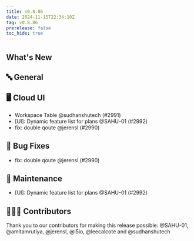 ```yaml
---
title: v0.8.86
date: 2024-11-15T22:34:10Z
tag: v0.8.86
prerelease: false
toc_hide: true
---
```


## What's New
## 🔤 General
## 🖥 Cloud UI

- Workspace Table @sudhanshutech (#2991)
- [UI]: Dynamic feature list for plans @SAHU-01 (#2992)
- fix: double qoute @jerensl (#2990)

## 🐛 Bug Fixes

- fix: double qoute @jerensl (#2990)

## 🧰 Maintenance

- [UI]: Dynamic feature list for plans @SAHU-01 (#2992)

## 👨🏽‍💻 Contributors

Thank you to our contributors for making this release possible:
@SAHU-01, @amitamrutiya, @jerensl, @l5io, @leecalcote and @sudhanshutech

